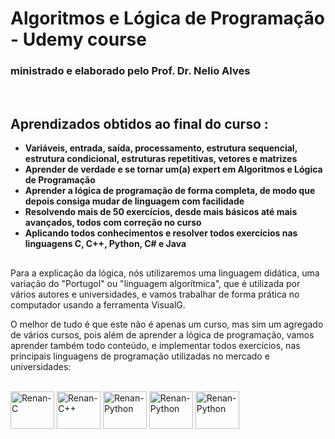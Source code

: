 <h1>Algoritmos e Lógica de Programação - Udemy course</h1>

<h3> ministrado e elaborado pelo Prof. Dr. Nelio Alves</h3>
<br>

<h2> Aprendizados obtidos ao final do curso : </h2>

<ul>
    <li><b>Variáveis, entrada, saída, processamento, estrutura sequencial, estrutura condicional, estruturas repetitivas, vetores e matrizes</b></li>
    <li><b>Aprender de verdade e se tornar um(a) expert em Algoritmos e Lógica de Programação</b></li>
    <li><b>Aprender a lógica de programação de forma completa, de modo que depois consiga mudar de linguagem com facilidade</b></li>
    <li><b>Resolvendo mais de 50 exercícios, desde mais básicos até mais avançados, todos com correção no curso</b></li>
    <li><b>Aplicando todos conhecimentos e resolver todos exercícios nas linguagens C, C++, Python, C# e Java</b></li>
</ul>

##

<p>Para a explicação da lógica, nós utilizaremos uma linguagem didática, uma variação do "Portugol" ou "linguagem algorítmica", que é utilizada por vários autores e universidades, e vamos trabalhar de forma prática no computador usando a ferramenta VisualG.</p>

<p>O melhor de tudo é que este não é apenas um curso, mas sim um agregado de vários cursos, pois além de aprender a lógica de programação, vamos aprender também todo conteúdo, e implementar todos exercícios, nas principais linguagens de programação utilizadas no mercado e universidades:</p><br>

<div align="left">
 <div style="display: inline_block">
    <img alt="Renan-C" height="60" width="70"  src="https://cdn.jsdelivr.net/gh/devicons/devicon/icons/c/c-original.svg" />
    <img alt="Renan-C++" height="60" width="70" src="https://cdn.jsdelivr.net/gh/devicons/devicon/icons/cplusplus/cplusplus-original.svg" />
    <img alt="Renan-Python" height="60" width="70" src="https://cdn.jsdelivr.net/gh/devicons/devicon/icons/python/python-original.svg" />
    <img alt="Renan-Python" height="60" width="70" src="https://cdn.jsdelivr.net/gh/devicons/devicon/icons/csharp/csharp-original.svg" />
    <img alt="Renan-Python" height="60" width="70" src="https://cdn.jsdelivr.net/gh/devicons/devicon/icons/java/java-original-wordmark.svg" />
  </div>
</div>

